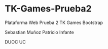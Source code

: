 # TK-Games-Prueba2
Plataforma Web Prueba 2 TK Games
Bootstrap

Sebastian Muñoz Patricio Infante

DUOC UC
